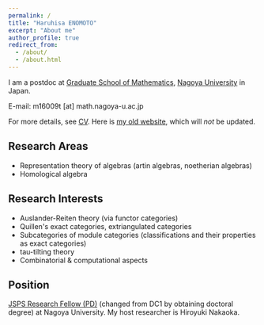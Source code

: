 ```yaml
---
permalink: /
title: "Haruhisa ENOMOTO"
excerpt: "About me"
author_profile: true
redirect_from:
  - /about/
  - /about.html
---
```


I am a postdoc at
[Graduate School of Mathematics](http://www.math.nagoya-u.ac.jp/en/index.html),
[Nagoya University](http://en.nagoya-u.ac.jp/) in Japan.

E-mail:
m16009t [at] math.nagoya-u.ac.jp

For more details, see [CV](/cv/). Here is [my old website](http://www.math.nagoya-u.ac.jp/~m16009t/), which will *not* be updated.

## Research Areas
- Representation theory of algebras (artin algebras, noetherian algebras)
- Homological algebra

## Research Interests
- Auslander-Reiten theory (via functor categories)
- Quillen's exact categories, extriangulated categories
- Subcategories of module categories (classifications and their properties as exact categories)
- tau-tilting theory
- Combinatorial & computational aspects

## Position
[JSPS Research Fellow (PD)](https://www.jsps.go.jp/english/e-pd/) (changed from DC1 by obtaining doctoral degree) at Nagoya University. My host researcher is Hiroyuki Nakaoka.
